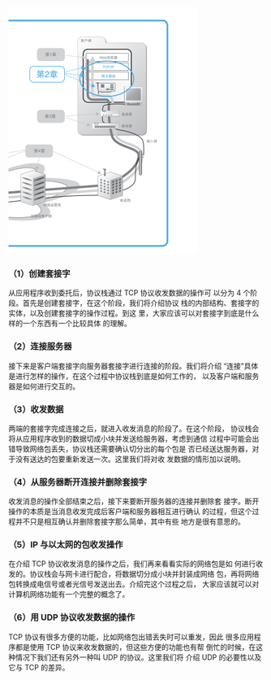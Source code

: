 <img src="imag/Snipaste_2023-09-13_23-54-53.png" alt="Snipaste_2023-09-13_23-54-53" style="zoom:50%;" />

### （1）创建套接字 

从应用程序收到委托后，协议栈通过 TCP 协议收发数据的操作可 以分为 4 个阶段。首先是创建套接字，在这个阶段，我们将介绍协议 栈的内部结构、套接字的实体，以及创建套接字的操作过程。到这 里，大家应该可以对套接字到底是什么样的一个东西有一个比较具体 的理解。

### （2）连接服务器 

接下来是客户端套接字向服务器套接字进行连接的阶段。我们将介绍 “连接”具体是进行怎样的操作，在这个过程中协议栈到底是如何工作的， 以及客户端和服务器是如何进行交互的。 

### （3）收发数据 

两端的套接字完成连接之后，就进入收发消息的阶段了。在这个阶段， 协议栈会将从应用程序收到的数据切成小块并发送给服务器，考虑到通信 过程中可能会出错导致网络包丢失，协议栈还需要确认切分出的每个包是 否已经送达服务器，对于没有送达的包要重新发送一次。这里我们将对收 发数据的情形加以说明。 

### （4）从服务器断开连接并删除套接字

 收发消息的操作全部结束之后，接下来要断开服务器的连接并删除套 接字。断开操作的本质是当消息收发完成后客户端和服务器相互进行确认 的过程，但这个过程并不只是相互确认并删除套接字那么简单，其中有些 地方是很有意思的。

###  （5）IP 与以太网的包收发操作 

在介绍 TCP 协议收发消息的操作之后，我们再来看看实际的网络包是如 何进行收发的。协议栈会与网卡进行配合，将数据切分成小块并封装成网络 包，再将网络包转换成电信号或者光信号发送出去。介绍完这个过程之后， 大家应该就可以对计算机网络功能有一个完整的概念了。 

### （6）用 UDP 协议收发数据的操作 

TCP 协议有很多方便的功能，比如网络包出错丢失时可以重发，因此 很多应用程序都是使用 TCP 协议来收发数据的，但这些方便的功能也有帮 倒忙的时候，在这种情况下我们还有另外一种叫 UDP 的协议。这里我们将 介绍 UDP 的必要性以及它与 TCP 的差异。